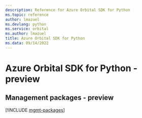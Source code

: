 ```yaml
---
description: Reference for Azure Orbital SDK for Python
ms.topic: reference
author: lmazuel
ms.devlang: python
ms.service: orbital
ms.author: lmazuel
title: Azure Orbital SDK for Python
ms.data: 09/14/2022
---
```

# Azure Orbital SDK for Python - preview

## Management packages - preview
[!INCLUDE [mgmt-packages](orbital-mgmt-index.md)]